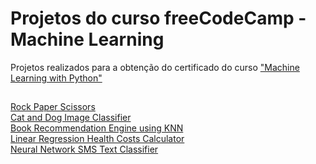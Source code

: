 # Projetos do curso freeCodeCamp - Machine Learning

Projetos realizados para a obtenção do certificado do curso <a href="https://www.freecodecamp.org/certification/felipebessa/machine-learning-with-python-v7">"Machine Learning with Python"</a>
##
<a href="https://replit.com/@coldbessa/HumbleMiniOperation#RPS.py">Rock Paper Scissors</a><br>
<a href="https://colab.research.google.com/drive/1XLT_cfVh7RXDia3oyeuV122NM2S5W8ew">Cat and Dog Image Classifier</a><br>
<a href="https://colab.research.google.com/drive/1vj47H3XK4gzUId2hAMrGgNyw3L1ijGpE">Book Recommendation Engine using KNN</a><br>
<a href="https://colab.research.google.com/drive/1ENl4M0LOtkurfqWoudmrI50p-lqMWgca#scrollTo=LcopvQh3X-kX">Linear Regression Health Costs Calculator</a><br>
<a href="https://colab.research.google.com/drive/1rqhJtvOZY1fr7dwgpTOGR49f5pc4Q97G#scrollTo=Dxotov85SjsC">Neural Network SMS Text Classifier</a>
